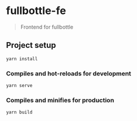 # fullbottle-fe

> Frontend for fullbottle

## Project setup
```
yarn install
```

### Compiles and hot-reloads for development
```
yarn serve
```

### Compiles and minifies for production
```
yarn build
```
